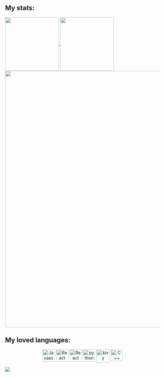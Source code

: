 ## My stats:
<a href="https://fb.com/trantieuvann">
  <img align="center" src="https://github-readme-stats.vercel.app/api?username=SnowyField1906&show_icons=true&theme=jolly&include_all_commits=true&show_owner=true&hide=stars" height="175px"/>
</a>
<a href="http://fb.com/trantieuvann">
  <img align="center" src="https://github-readme-stats.vercel.app/api/top-langs/?username=SnowyField1906&layout=compact&theme=jolly&langs_count=8" height="175px"/>
</a>
<a href="https://wakatime.com/@SnowyField1906">
  <img align="center" src="https://github-readme-stats.vercel.app/api/wakatime?username=SnowyField1906&theme=jolly&v=2" width="837px"/>
</a>

## My loved languages:
<p align = "center">
  
  <img style="vertical-align: top;" src="https://raw.githubusercontent.com/gilbarbara/logos/master/logos/javascript.svg" alt="Javascript" width="40" height="40"/> 
  <img style="vertical-align: top;" src="https://cdn.svgporn.com/logos/react.svg" alt="React" width="40" height="40"/> 
  <img style="vertical-align: top;" src="https://www.svgrepo.com/show/374088/solidity.svg" alt="React" width="40" height="40"/> 
  <img style="vertical-align: top;" src="https://github.com/gilbarbara/logos/blob/master/logos/python.svg" alt="python" width="40" height="40"/>
  <img style="vertical-align: top;" src="https://upload.wikimedia.org/wikipedia/commons/5/58/Kivy_logo.png" alt="kivy" width="43" height="43"/>
  <img style="vertical-align: top;" src="https://raw.githubusercontent.com/gilbarbara/logos/master/logos/c-plusplus.svg" alt="C++" width="38" height="38"/> 


  
</p
<a>
  <img align="center" src="https://gpvc.arturio.dev/SnowyField1906">
</a>

